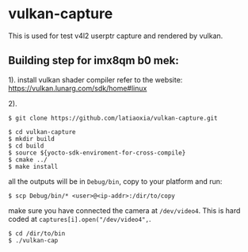 # vulkan-capture
This is used for test v4l2 userptr capture and rendered by vulkan.

## Building step for imx8qm b0 mek:

1). install vulkan shader compiler refer to the website:
https://vulkan.lunarg.com/sdk/home#linux

2). 
```
$ git clone https://github.com/latiaoxia/vulkan-capture.git

$ cd vulkan-capture
$ mkdir build
$ cd build
$ source ${yocto-sdk-enviroment-for-cross-compile}
$ cmake ../
$ make install
```
all the outputs will be in ```Debug/bin```, copy to your platform and run:
```
$ scp Debug/bin/* <user>@<ip-addr>:/dir/to/copy
```
make sure you have connected the camera at ```/dev/video4```.
This is hard coded at ```captures[i].open("/dev/video4",```.
```
$ cd /dir/to/bin
$ ./vulkan-cap
```
